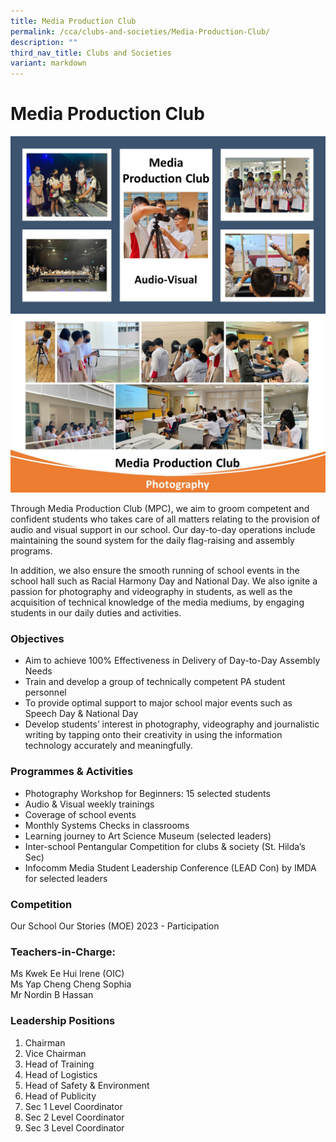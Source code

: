 ```yaml
---
title: Media Production Club
permalink: /cca/clubs-and-societies/Media-Production-Club/
description: ""
third_nav_title: Clubs and Societies
variant: markdown
---
```

Media Production Club
=====================
![](/images/CCA/Media%20Production/MPC_Audio_Visual.jpeg)
![](/images/CCA/Media%20Production/MPC_Photography.jpeg)

Through Media Production Club (MPC), we aim to groom competent and confident students who takes care of all matters relating to the provision of audio and visual support in our  school. Our day-to-day operations include maintaining the sound system for the daily flag-raising and assembly programs.

In addition, we also ensure the smooth running of school events in the school hall such as Racial Harmony Day and National Day. We also ignite a passion for photography and videography in students, as well as the acquisition of technical knowledge of the media mediums, by engaging students in our daily duties and activities. 


### Objectives

*   Aim to achieve 100% Effectiveness in Delivery of Day-to-Day Assembly Needs
*   Train and develop a group of technically competent PA student personnel
*  To provide optimal support to major school major events such as Speech Day &amp; National Day
*   Develop students’ interest in photography, videography and journalistic writing by tapping onto their creativity in using the information technology accurately and meaningfully.


### Programmes &amp; Activities

*  Photography Workshop for Beginners: 15 selected students
*  Audio &amp; Visual weekly trainings
*  Coverage of school events
*  Monthly Systems Checks in classrooms
*  Learning journey to Art Science Museum (selected leaders)
*  Inter-school Pentangular Competition for clubs &amp; society (St. Hilda’s Sec) 
*  Infocomm Media Student Leadership Conference (LEAD Con) by IMDA for selected leaders

### Competition
Our School Our Stories (MOE) 2023 - Participation

### Teachers-in-Charge:

Ms Kwek Ee Hui Irene​ (OIC)&nbsp;  <br>
Ms Yap Cheng Cheng Sophia <br>
Mr Nordin B Hassan


### Leadership Positions
1. Chairman
2. Vice Chairman
3. Head of Training
4. Head of Logistics
5. Head of Safety &amp; Environment
6. Head of Publicity
7. Sec 1 Level Coordinator
8. Sec 2 Level Coordinator
9. Sec 3 Level Coordinator